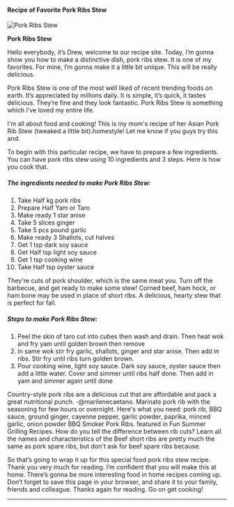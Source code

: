             

#### Recipe of Favorite Pork Ribs Stew

![Pork Ribs Stew](https://img-global.cpcdn.com/recipes/e102f0a9867176e9/751x532cq70/pork-ribs-stew-recipe-main-photo.jpg)

**Pork Ribs Stew**

Hello everybody, it’s Drew, welcome to our recipe site. Today, I’m gonna show you how to make a distinctive dish, pork ribs stew. It is one of my favorites. For mine, I’m gonna make it a little bit unique. This will be really delicious.

Pork Ribs Stew is one of the most well liked of recent trending foods on earth. It’s appreciated by millions daily. It is simple, it’s quick, it tastes delicious. They’re fine and they look fantastic. Pork Ribs Stew is something which I’ve loved my entire life.

I'm all about food and cooking! This is my mom's recipe of her Asian Pork Rib Stew (tweaked a little bit).homestyle! Let me know if you guys try this and.

To begin with this particular recipe, we have to prepare a few ingredients. You can have pork ribs stew using 10 ingredients and 3 steps. Here is how you cook that.

##### The ingredients needed to make Pork Ribs Stew:

1.  Take Half kg pork ribs
2.  Prepare Half Yam or Taro
3.  Make ready 1 star anise
4.  Take 5 slices ginger
5.  Take 5 pcs pound garlic
6.  Make ready 3 Shallots, cut halves
7.  Get 1 tsp dark soy sauce
8.  Get Half tsp light soy sauce
9.  Get 1 tsp cooking wine
10.  Take Half tsp oyster sauce

They're cuts of pork shoulder, which is the same meat you. Turn off the barbecue, and get ready to make some stew! Corned beef, ham hock, or ham bone may be used in place of short ribs. A delicious, hearty stew that is perfect for fall.

##### Steps to make Pork Ribs Stew:

1.  Peel the skin of taro cut into cubes then wash and drain. Then heat wok and fry yam until golden brown then remove
2.  In same wok stir fry garlic, shallots, ginger and star anise. Then add in ribs. Stir fry until ribs turn golden brown.
3.  Pour cooking wine, light soy sauce. Dark soy sauce, oyster sauce then add a little water. Cover and simmer until ribs half done. Then add in yam and simmer again until done

Country-style pork ribs are a delicious cut that are affordable and pack a great nutritional punch. -@marilenecaetano. Marinate pork rib with the seasoning for few hours or overnight. Here's what you need: pork rib, BBQ sauce, ground ginger, cayenne pepper, garlic powder, paprika, minced garlic, onion powder BBQ Smoker Pork Ribs. featured in Fun Summer Grilling Recipes. How do you tell the difference between rib cuts? Learn all the names and characteristics of the Beef short ribs are pretty much the same as pork spare ribs, but don't ask for beef spare ribs because.

So that’s going to wrap it up for this special food pork ribs stew recipe. Thank you very much for reading. I’m confident that you will make this at home. There’s gonna be more interesting food in home recipes coming up. Don’t forget to save this page in your browser, and share it to your family, friends and colleague. Thanks again for reading. Go on get cooking!

* * *